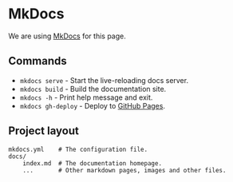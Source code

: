 # MkDocs

We are using [MkDocs](https://www.mkdocs.org/) for this page.

## Commands

* `mkdocs serve` - Start the live-reloading docs server.
* `mkdocs build` - Build the documentation site.
* `mkdocs -h` - Print help message and exit.
* `mkdocs gh-deploy` - Deploy to [GitHub Pages](https://pages.github.com/).

## Project layout

    mkdocs.yml    # The configuration file.
    docs/
        index.md  # The documentation homepage.
        ...       # Other markdown pages, images and other files.

